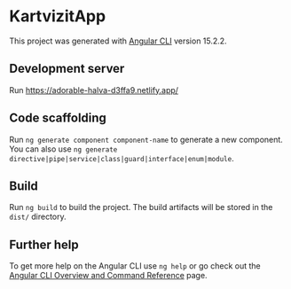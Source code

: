 # KartvizitApp

This project was generated with [Angular CLI](https://github.com/angular/angular-cli) version 15.2.2.

## Development server

Run  https://adorable-halva-d3ffa9.netlify.app/

## Code scaffolding

Run `ng generate component component-name` to generate a new component. You can also use `ng generate directive|pipe|service|class|guard|interface|enum|module`.

## Build

Run `ng build` to build the project. The build artifacts will be stored in the `dist/` directory.


## Further help

To get more help on the Angular CLI use `ng help` or go check out the [Angular CLI Overview and Command Reference](https://angular.io/cli) page.
